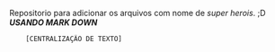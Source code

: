 Repositorio para adicionar os arquivos com nome de _super herois_. ;D
***USANDO MARK DOWN***

		[CENTRALIZAÇÃO DE TEXTO]
